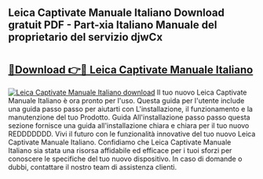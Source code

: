 ## Leica Captivate Manuale Italiano Download gratuit PDF - Part-xia Italiano Manuale del proprietario del servizio djwCx

# <h2><a href="http://dfgnx6.blite.top/?on=Leica+Captivate+Manuale+Italiano">🔗Download 👉🔴 Leica Captivate Manuale Italiano</a></h2>

[![Leica Captivate Manuale Italiano download](https://i.imgur.com/lujVjoI.png)](http://dfgnx6.blite.top/?on=Leica+Captivate+Manuale+Italiano)
Il tuo nuovo Leica Captivate Manuale Italiano è ora pronto per l'uso. Questa guida per l'utente include una guida passo passo per aiutarti con L'installazione, il funzionamento e la manutenzione del tuo Prodotto. Guida All'installazione passo passo questa sezione fornisce una guida all'installazione chiara e chiara per il tuo nuovo REDDDDDDD. Vivi il futuro con le funzionalità innovative del tuo nuovo Leica Captivate Manuale Italiano. Confidiamo che Leica Captivate Manuale Italiano sia stata una risorsa affidabile ed efficace per i tuoi sforzi per conoscere le specifiche del tuo nuovo dispositivo. In caso di domande o dubbi, contattare il nostro team di assistenza clienti.
